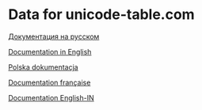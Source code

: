 # Data for unicode-table.com

[Документация на русском](https://github.com/unicode-table/unicode-table-data/wiki/Index-(Russian))

[Documentation in English](https://github.com/unicode-table/unicode-table-data/wiki/Index-(English))

[Polska dokumentacja](https://github.com/unicode-table/unicode-table-data/wiki/Index-(Polish))

[Documentation française](https://github.com/unicode-table/unicode-table-data/wiki/Index-(French))

[Documentation English-IN](https://github.com/unicode-table/unicode-table-data/wiki/Index-(India))
